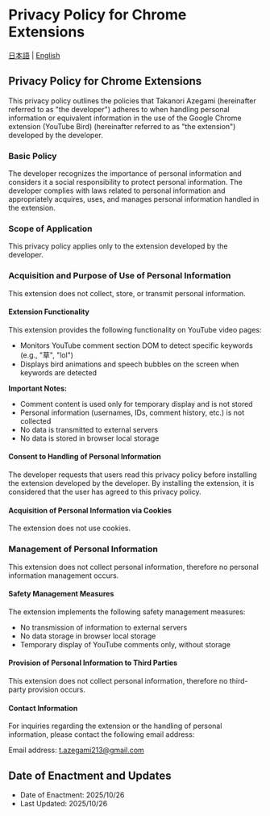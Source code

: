# Privacy Policy for Chrome Extensions

[日本語](README.md) | [English](README-EN.md)

## Privacy Policy for Chrome Extensions

This privacy policy outlines the policies that Takanori Azegami (hereinafter referred to as "the developer") adheres to when handling personal information or equivalent information in the use of the Google Chrome extension (YouTube Bird) (hereinafter referred to as "the extension") developed by the developer.

### Basic Policy

The developer recognizes the importance of personal information and considers it a social responsibility to protect personal information. The developer complies with laws related to personal information and appropriately acquires, uses, and manages personal information handled in the extension.

### Scope of Application

This privacy policy applies only to the extension developed by the developer.

### Acquisition and Purpose of Use of Personal Information

This extension does not collect, store, or transmit personal information.

#### Extension Functionality

This extension provides the following functionality on YouTube video pages:

- Monitors YouTube comment section DOM to detect specific keywords (e.g., "草", "lol")
- Displays bird animations and speech bubbles on the screen when keywords are detected

**Important Notes:**

- Comment content is used only for temporary display and is not stored
- Personal information (usernames, IDs, comment history, etc.) is not collected
- No data is transmitted to external servers
- No data is stored in browser local storage

#### Consent to Handling of Personal Information

The developer requests that users read this privacy policy before installing the extension developed by the developer.
By installing the extension, it is considered that the user has agreed to this privacy policy.

#### Acquisition of Personal Information via Cookies

The extension does not use cookies.

### Management of Personal Information

This extension does not collect personal information, therefore no personal information management occurs.

#### Safety Management Measures

The extension implements the following safety management measures:

- No transmission of information to external servers
- No data storage in browser local storage
- Temporary display of YouTube comments only, without storage

#### Provision of Personal Information to Third Parties

This extension does not collect personal information, therefore no third-party provision occurs.

#### Contact Information

For inquiries regarding the extension or the handling of personal information, please contact the following email address:

Email address: <t.azegami213@gmail.com>

## Date of Enactment and Updates

- Date of Enactment: 2025/10/26
- Last Updated: 2025/10/26
